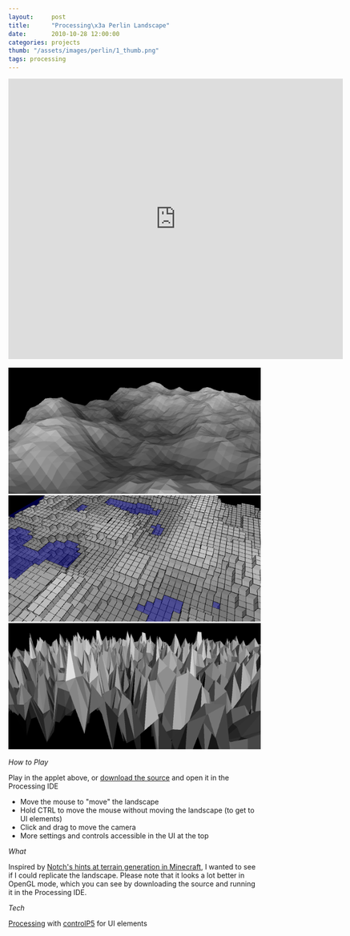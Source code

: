 ```yaml
---
layout:     post
title:      "Processing\x3a Perlin Landscape"
date:       2010-10-28 12:00:00
categories: projects
thumb: "/assets/images/perlin/1_thumb.png"
tags: processing
---
```


<iframe width="668" height="560" scrolling="no" frameborder="0" src="http://www.openprocessing.org/sketch/46408/embed/?width=640&height=480&border=true"></iframe>

[![Default settings][thumb1]][img1] [![Edges + boxy + water][thumb2]][img2] [![Noisy][thumb3]][img3]

*How to Play*

Play in the applet above, or [download the source][src] and open it in the
Processing IDE

* Move the mouse to "move" the landscape
* Hold CTRL to move the mouse without moving the landscape (to get to UI
elements)
* Click and drag to move the camera
* More settings and controls accessible in the UI at the top

*What*

Inspired by [Notch's hints at terrain generation in Minecraft][minecraft], I
wanted to see if I could replicate the landscape. Please note that it looks a
lot better in OpenGL mode, which you can see by downloading the source and
running it in the Processing IDE.

*Tech*

[Processing][proc] with [controlP5][cp5] for UI elements


[thumb1]: /assets/images/perlin/1_thumb.png "Default settings"
[thumb2]: /assets/images/perlin/2_thumb.png "Edges + boxy + water"
[thumb3]: /assets/images/perlin/3_thumb.png "Noisy"
[img1]: /assets/images/perlin/default_settings.png
[img2]: /assets/images/perlin/edges_boxy_water.png
[img3]: /assets/images/perlin/noisy.png
[src]: /assets/projects/perlin/explore_perlin.pde
[minecraft]: http://notch.tumblr.com/post/3746989361/terrain-generation-part-1
[proc]: http://processing.org/
[cp5]: http://www.sojamo.de/libraries/controlP5/
